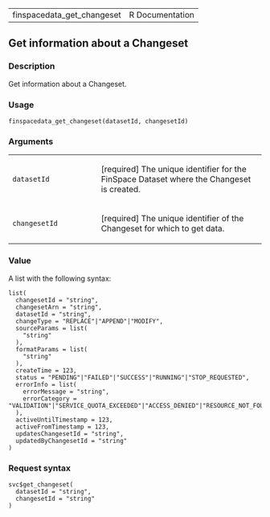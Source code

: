 <table style="width: 100%;">
<tbody>
<tr class="odd">
<td>finspacedata_get_changeset</td>
<td style="text-align: right;">R Documentation</td>
</tr>
</tbody>
</table>

## Get information about a Changeset

### Description

Get information about a Changeset.

### Usage

    finspacedata_get_changeset(datasetId, changesetId)

### Arguments

<table>
<colgroup>
<col style="width: 35%" />
<col style="width: 65%" />
</colgroup>
<tbody>
<tr class="odd">
<td><code
id="finspacedata_get_changeset_:_datasetId">datasetId</code></td>
<td><p>[required] The unique identifier for the FinSpace Dataset where
the Changeset is created.</p></td>
</tr>
<tr class="even">
<td><code
id="finspacedata_get_changeset_:_changesetId">changesetId</code></td>
<td><p>[required] The unique identifier of the Changeset for which to
get data.</p></td>
</tr>
</tbody>
</table>

### Value

A list with the following syntax:

    list(
      changesetId = "string",
      changesetArn = "string",
      datasetId = "string",
      changeType = "REPLACE"|"APPEND"|"MODIFY",
      sourceParams = list(
        "string"
      ),
      formatParams = list(
        "string"
      ),
      createTime = 123,
      status = "PENDING"|"FAILED"|"SUCCESS"|"RUNNING"|"STOP_REQUESTED",
      errorInfo = list(
        errorMessage = "string",
        errorCategory = "VALIDATION"|"SERVICE_QUOTA_EXCEEDED"|"ACCESS_DENIED"|"RESOURCE_NOT_FOUND"|"THROTTLING"|"INTERNAL_SERVICE_EXCEPTION"|"CANCELLED"|"USER_RECOVERABLE"
      ),
      activeUntilTimestamp = 123,
      activeFromTimestamp = 123,
      updatesChangesetId = "string",
      updatedByChangesetId = "string"
    )

### Request syntax

    svc$get_changeset(
      datasetId = "string",
      changesetId = "string"
    )
